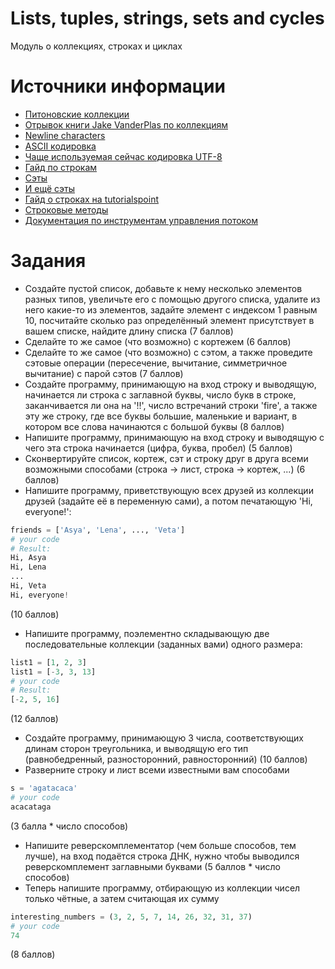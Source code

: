 # Lists, tuples, strings, sets and cycles
Модуль о коллекциях, строках и циклах


# Источники информации
* [Питоновские коллекции](https://docs.python.org/3/library/stdtypes.html#sequence-types-list-tuple-range)
* [Отрывок книги Jake VanderPlas по коллекциям](https://jakevdp.github.io/WhirlwindTourOfPython/06-built-in-data-structures.html)
* [Newline characters](https://www.loginradius.com/engineering/eol-end-of-line-or-newline-characters/)
* [ASCII кодировка](https://ru.wikipedia.org/wiki/ASCII)
* [Чаще используемая сейчас кодировка UTF-8](https://ru.wikipedia.org/wiki/UTF-8)
* [Гайд по строкам](https://realpython.com/python-strings/)
* [Сэты](https://python-scripts.com/sets)
* [И ещё сэты](https://pythonworld.ru/tipy-dannyx-v-python/mnozhestva-set-i-frozenset.html)
* [Гайд о строках на tutorialspoint](https://www.tutorialspoint.com/python3/python_strings.htm)
* [Строковые методы](https://www.quackit.com/python/reference/python_3_string_methods.cfm)
* [Документация по инструментам управления потоком](https://docs.python.org/3/tutorial/controlflow.html)


# Задания
* Создайте пустой список, добавьте к нему несколько элементов разных типов,
увеличьте его с помощью другого списка, удалите из него какие-то из элементов,
задайте элемент с индексом 1 равным 10, посчитайте сколько раз определённый
элемент присутствует в вашем списке, найдите длину списка (7 баллов)
* Сделайте то же самое (что возможно) с кортежем (6 баллов)
* Сделайте то же самое (что возможно) с сэтом, а также проведите сэтовые
операции (пересечение, вычитание, симметричное вычитание) с парой сэтов (7 баллов)
* Создайте программу, принимающую на вход строку и выводящую, начинается ли
строка с заглавной буквы, число букв в строке, заканчивается ли она на '!!',
число встречаний строки 'fire', а также эту же строку, где все буквы большие,
маленькие и вариант, в котором все слова начинаются с большой буквы (8 баллов)
* Напишите программу, принимающую на вход строку и выводящую с чего эта
строка начинается (цифра, буква, пробел) (5 баллов)
* Сконвертируйте список, кортеж, сэт и строку друг в друга всеми возможными
способами (строка -> лист, строка -> кортеж, ...) (6 баллов)
* Напишите программу, приветствующую всех друзей из коллекции друзей (задайте её в переменную сами), а потом печатающую 'Hi, everyone!':
```python
friends = ['Asya', 'Lena', ..., 'Veta']
# your code
# Result:
Hi, Asya
Hi, Lena
...
Hi, Veta
Hi, everyone!
```
(10 баллов)
* Напишите программу, поэлементно складывающую две последовательные
коллекции (заданных вами) одного размера:
```python
list1 = [1, 2, 3]
list1 = [-3, 3, 13]
# your code
# Result:
[-2, 5, 16]
```
(12 баллов)
* Создайте программу, принимающую 3 числа, соответствующих длинам сторон
треугольника, и выводящую его тип (равнобедренный, разносторонний, равносторонний)
(10 баллов)
* Разверните строку и лист всеми известными вам способами
```python
s = 'agatacaca'
# your code
acacataga
```
(3 балла * число способов)
* Напишите реверскомплементатор (чем больше способов, тем лучше), на вход подаётся
строка ДНК, нужно чтобы выводился реверскомплемент заглавными буквами
(5 баллов * число способов)
* Теперь напишите программу, отбирающую из коллекции чисел только чётные,
а затем считающая их сумму
```python
interesting_numbers = (3, 2, 5, 7, 14, 26, 32, 31, 37)
# your code
74
```
(8 баллов)
